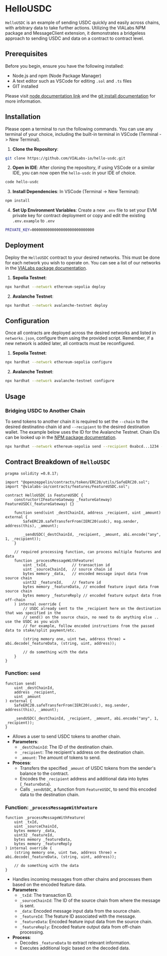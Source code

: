 # HelloUSDC

`HelloUSDC` is an example of sending USDC quickly and easily across chains, with arbitrary data to take further actions. Utilizing the VIALabs NPM package and MessageClient extension, it demonstrates a bridgeless approach to sending USDC and data on a contract to contract level.

## Prerequisites

Before you begin, ensure you have the following installed:
- Node.js and npm (Node Package Manager)
- A text editor such as VSCode for editing `.sol` and `.ts` files
- GIT installed

Please visit [node documentation link](https://docs.npmjs.com/downloading-and-installing-node-js-and-npm) and the [git install documentation](https://git-scm.com/book/en/v2/Getting-Started-Installing-Git) for more information.

## Installation

Please open a terminal to run the following commands. You can use any terminal of your choice, including the built-in terminal in VSCode (Terminal -> New Terminal).

1. **Clone the Repository**: 
```bash
git clone https://github.com/VIALabs-io/hello-usdc.git
```

2. **Open in IDE**: 
After cloning the repository, if using VSCode or a similar IDE, you can now open the `hello-usdc` in your IDE of choice.
```bash
code hello-usdc
```

3. **Install Dependencies**: 
In VSCode (Terminal -> New Terminal):
```bash
npm install
```

4. **Set Up Environment Variables**:
Create a new `.env` file to set your EVM private key for contract deployment or copy and edit the existing `.env.example` to `.env`
```bash
PRIVATE_KEY=0000000000000000000000000000
```

## Deployment

Deploy the `HelloUSDC` contract to your desired networks. This must be done for each network you wish to operate on. You can see a list of our networks in the [VIALabs package documentation](https://developer.vialabs.io/general/supported-networks).

1. **Sepolia Testnet**:
```bash
npx hardhat --network ethereum-sepolia deploy
```

2. **Avalanche Testnet**:
```bash
npx hardhat --network avalanche-testnet deploy
```

## Configuration

Once all contracts are deployed across the desired networks and listed in `networks.json`, configure them using the provided script. Remember, if a new network is added later, all contracts must be reconfigured.

1. **Sepolia Testnet**:
```bash
npx hardhat --network ethereum-sepolia configure
```

2. **Avalanche Testnet**:
```bash
npx hardhat --network avalanche-testnet configure
```

## Usage

### Bridging USDC to Another Chain

To send tokens to another chain it is required to set the `--chain` to the desired destinatino chain id and `--recipient` to the desired destination wallet. The example below uses the ID for the Avalanche Testnet. Chain IDs can be looked up in the [NPM package documentation](https://github.com/VIALabs-io/contracts?tab=readme-ov-file#testnets).

```bash
npx hardhat --network ethereum-sepolia send --recipient 0xabcd...1234 --chain 43113 --amount 1
```

## Contract Breakdown of `HelloUSDC`


```solidity
pragma solidity =0.8.17;

import "@openzeppelin/contracts/token/ERC20/utils/SafeERC20.sol";
import "@vialabs-io/contracts/features/FeatureUSDC.sol";

contract HelloUSDC is FeatureUSDC {
    constructor(IFeatureGateway _featureGateway) FeatureUSDC(_featureGateway) {}
    
    function send(uint _destChainId, address _recipient, uint _amount) external {
        SafeERC20.safeTransferFrom(IERC20(usdc), msg.sender, address(this), _amount);

        _sendUSDC(_destChainId, _recipient, _amount, abi.encode("any", 1, _recipient));
    }

    // required processing function, can process multiple features and data
    function _processMessageWithFeature(
        uint _txId,           // transaction id
        uint _sourceChainId,  // source chain id
        bytes memory _data,   // encoded message input data from source chain
        uint32 _featureId,    // feature id
        bytes memory _featureData, // encoded feature input data from source chain
        bytes memory _featureReply // encoded feature output data from off-chain
    ) internal override {
        // USDC already sent to the _recipient here on the destination that was specified in the
        // send() on the source chain, no need to do anything else .. use the USDC as you wish
        // for example, follow encoded instructions from the passed data to stake/split payment/etc.

        (string memory one, uint two, address three) = abi.decode(_featureData, (string, uint, address));

        // do something with the data
    }
}
```

### Function: `send`

```solidity
function send(
    uint _destChainId, 
    address _recipient, 
    uint _amount
) external {
    SafeERC20.safeTransferFrom(IERC20(usdc), msg.sender, address(this), _amount);

    _sendUSDC(_destChainId, _recipient, _amount, abi.encode("any", 1, _recipient));
}
```

- Allows a user to send USDC tokens to another chain.
- **Parameters**:
  - `_destChainId`: The ID of the destination chain.
  - `_recipient`: The recipient's address on the destination chain.
  - `_amount`: The amount of tokens to send.
- **Process**:
  - Transfers the specified `_amount` of USDC tokens from the sender's balance to the contract.
  - Encodes the `_recipient` address and additional data into bytes (`_featureData`).
  - Calls `_sendUSDC`, a function from `FeatureUSDC`, to send this encoded data to the destination chain.

### Function: `_processMessageWithFeature`

```solidity
function _processMessageWithFeature(
    uint _txId,           
    uint _sourceChainId,  
    bytes memory _data,   
    uint32 _featureId,    
    bytes memory _featureData, 
    bytes memory _featureReply 
) internal override {
    (string memory one, uint two, address three) = abi.decode(_featureData, (string, uint, address));

    // do something with the data
}
```

- Handles incoming messages from other chains and processes them based on the encoded feature data.
- **Parameters**:
  - `_txId`: The transaction ID.
  - `_sourceChainId`: The ID of the source chain from where the message is sent.
  - `_data`: Encoded message input data from the source chain.
  - `_featureId`: The feature ID associated with the message.
  - `_featureData`: Encoded feature input data from the source chain.
  - `_featureReply`: Encoded feature output data from off-chain processing.
- **Process**:
  - Decodes `_featureData` to extract relevant information.
  - Executes additional logic based on the decoded data.
